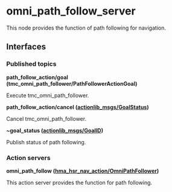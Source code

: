 # omni_path_follow_server
This node provides the function of path following for navigation.

## Interfaces
### Published topics
**path_follow_action/goal (tmc_omni_path_follower/PathFollowerActionGoal)**

Execute tmc_omni_path_follower.

**path_follow_action/cancel ([actionlib_msgs/GoalStatus](http://docs.ros.org/en/api/actionlib_msgs/html/msg/GoalStatus.html))**

Cancel tmc_omni_path_follower.

**~goal_status ([actionlib_msgs/GoalID](http://docs.ros.org/en/api/actionlib_msgs/html/msg/GoalID.html))**

Publish status of path following.

### Action servers
**omni_path_follow ([hma_hsr_nav_action/OmniPathFollower](https://hibikino-musashi-home.github.io/hma_wrs_sim_ws/src/02_sim_robot/hma_hsr_nav/hma_hsr_nav_action/action/OmniPathFollower.html))**

This action server provides the function for path following.